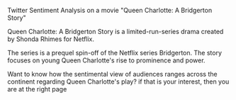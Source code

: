 Twitter Sentiment Analysis on a movie "Queen Charlotte: A Bridgerton Story"

Queen Charlotte: A Bridgerton Story is a limited-run-series drama created by Shonda
Rhimes for Netflix.

The series is a prequel spin-off of the Netflix series Bridgerton. The story focuses on young Queen
Charlotte's rise to prominence and power. 

Want to know how the sentimental view of audiences ranges across the continent regarding Queen
Charlotte's play? if that is your interest, then you are at the right page
